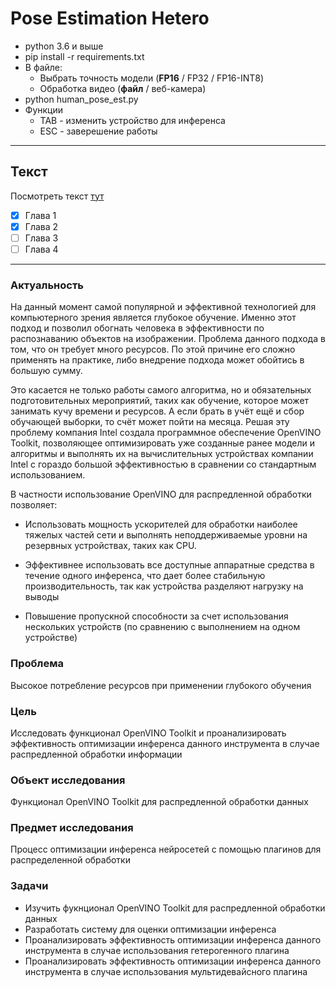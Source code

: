 # Pose Estimation Hetero

* python 3.6 и выше
* pip install -r requirements.txt
* В файле:
  * Выбрать точность модели (**FP16** / FP32 / FP16-INT8)
  * Обработка видео (**файл** / веб-камера)
* python human_pose_est.py
* Функции
  * TAB - изменить устройство для инференса
  * ESC - заверешение работы

---

## Текст

Посмотреть текст [тут](Документы/Основа/Диплом.pdf)

* [x] Глава 1
* [x] Глава 2
* [ ] Глава 3
* [ ] Глава 4

---

### Актуальность

На данный момент самой популярной и эффективной технологией для компьютерного зрения является глубокое обучение. Именно этот подход и позволил обогнать человека в эффективности по распознаванию объектов на изображении. Проблема данного подхода в том, что он требует много ресурсов. По этой причине его сложно применять на практике, либо внедрение подхода может обойтись в большую сумму.

Это касается не только работы самого алгоритма, но и обязательных подготовительных мероприятий, таких как обучение, которое может занимать кучу времени и ресурсов. А если брать в учёт ещё и сбор обучающей выборки, то счёт может пойти на месяца. Решая эту проблему компания Intel создала программное обеспечение OpenVINO Toolkit, позволяющее оптимизировать уже созданные ранее модели и алгоритмы и выполнять их на вычислительных устройствах компании Intel с гораздо большой эффективностью в сравнении со стандартным использованием.

В частности использование OpenVINO для распредленной обработки позволяет:

* Использовать мощность ускорителей для обработки наиболее тяжелых частей сети и выполнять неподдерживаемые уровни на резервных устройствах, таких как CPU.

* Эффективнее использовать все доступные аппаратные средства в течение одного инференса, что дает более стабильную производительность, так как устройства разделяют нагрузку на выводы

* Повышение пропускной способности за счет использования нескольких устройств (по сравнению с выполнением на одном устройстве)

### Проблема

Высокое потребление ресурсов при применении глубокого обучения

### Цель

Исследовать функционал OpenVINO Toolkit и проанализировать эффективность оптимизации инференса данного инструмента в случае распредленной обработки информации

### Объект исследования

Функционал OpenVINO Toolkit для распредленной обработки данных

### Предмет исследования

Процесс оптимизации инференса нейросетей с помощью плагинов для распределенной обработки

### Задачи

* Изучить фукнционал OpenVINO Toolkit для распредленной обработки данных
* Разработать систему для оценки оптимизации инференса
* Проанализировать эффективность оптимизации инференса данного инструмента в случае использования гетерогенного плагина
* Проанализировать эффективность оптимизации инференса данного инструмента в случае использования мультидевайсного плагина

